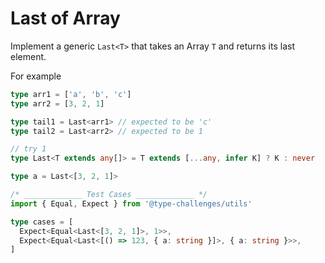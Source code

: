 # Last of Array



Implement a generic `Last<T>` that takes an Array `T` and returns its last element.

For example

```typescript
type arr1 = ['a', 'b', 'c']
type arr2 = [3, 2, 1]

type tail1 = Last<arr1> // expected to be 'c'
type tail2 = Last<arr2> // expected to be 1
```

```typescript
// try 1 
type Last<T extends any[]> = T extends [...any, infer K] ? K : never

type a = Last<[3, 2, 1]>

/* _____________ Test Cases _____________ */
import { Equal, Expect } from '@type-challenges/utils'

type cases = [
  Expect<Equal<Last<[3, 2, 1]>, 1>>,
  Expect<Equal<Last<[() => 123, { a: string }]>, { a: string }>>,
]

```

